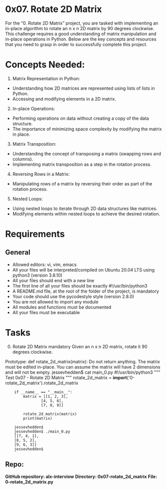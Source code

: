 # 0x07. Rotate 2D Matrix

For the “0. Rotate 2D Matrix” project, you are tasked with implementing an in-place algorithm to rotate an n x n 2D matrix by 90 degrees clockwise. This challenge requires a good understanding of matrix manipulation and in-place operations in Python. Below are the key concepts and resources that you need to grasp in order to successfully complete this project.

# Concepts Needed:

1. Matrix Representation in Python:

- Understanding how 2D matrices are represented using lists of lists in Python.
- Accessing and modifying elements in a 2D matrix.

2. In-place Operations:

- Performing operations on data without creating a copy of the data structure.
- The importance of minimizing space complexity by modifying the matrix in place.

3. Matrix Transposition:

- Understanding the concept of transposing a matrix (swapping rows and columns).
- Implementing matrix transposition as a step in the rotation process.

4. Reversing Rows in a Matrix:

- Manipulating rows of a matrix by reversing their order as part of the rotation process.

5. Nested Loops:

- Using nested loops to iterate through 2D data structures like matrices.
- Modifying elements within nested loops to achieve the desired rotation.


# Requirements
## General

- Allowed editors: vi, vim, emacs
- All your files will be interpreted/compiled on Ubuntu 20.04 LTS using python3 (version 3.8.10)
- All your files should end with a new line
- The first line of all your files should be exactly #!/usr/bin/python3
- A README.md file, at the root of the folder of the project, is mandatory
- Your code should use the pycodestyle style (version 2.8.0)
- You are not allowed to import any module
- All modules and functions must be documented
- All your files must be executable

# Tasks

0. Rotate 2D Matrix
mandatory
Given an n x n 2D matrix, rotate it 90 degrees clockwise.

Prototype: def rotate_2d_matrix(matrix):
Do not return anything. The matrix must be edited in-place.
You can assume the matrix will have 2 dimensions and will not be empty.
        jessevhedden$ cat main_0.py
        #!/usr/bin/python3
        """
        Test 0x07 - Rotate 2D Matrix
        """
        rotate_2d_matrix = __import__('0-rotate_2d_matrix').rotate_2d_matrix

        if __name__ == "__main__":
            matrix = [[1, 2, 3],
                    [4, 5, 6],
                    [7, 8, 9]]

            rotate_2d_matrix(matrix)
            print(matrix)

        jessevhedden$
        jessevhedden$ ./main_0.py
        [[7, 4, 1],
        [8, 5, 2],
        [9, 6, 3]]
        jessevhedden$

## Repo:

__GitHub repository: alx-interview__
__Directory: 0x07-rotate_2d_matrix__
__File: 0-rotate_2d_matrix.py__